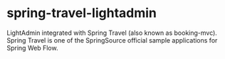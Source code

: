 spring-travel-lightadmin
========================

LightAdmin integrated with Spring Travel (also known as booking-mvc). 
Spring Travel is one of the SpringSource official sample applications for Spring Web Flow.
